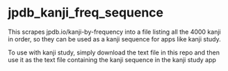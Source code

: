 # jpdb_kanji_freq_sequence

This scrapes jpdb.io/kanji-by-frequency into a file listing all the 4000 kanji in order, so they can be used as a kanji sequence for apps like kanji study.

To use with kanji study, simply download the text file in this repo and then use it as the text file containing the kanji sequence in the kanji study app
